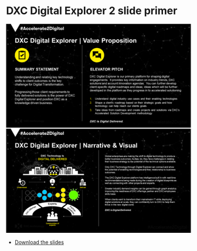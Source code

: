 # DXC Digital Explorer 2 slide primer

![](images/slide2.png)
![](images/slide3.png)

- [Download the slides](DXCDigitalExplorer2SlidePrimer.pptx)
